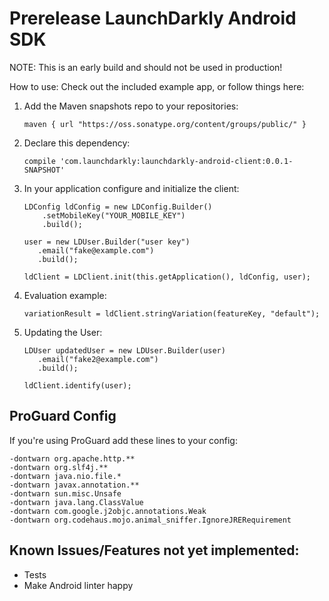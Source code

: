 # Prerelease LaunchDarkly Android SDK
NOTE: This is an early build and should not be used in production!

How to use:
Check out the included example app, or follow things here:

1. Add the Maven snapshots repo to your repositories:
	
	```
   maven { url "https://oss.sonatype.org/content/groups/public/" }
	```
1. Declare this dependency:

	```
	compile 'com.launchdarkly:launchdarkly-android-client:0.0.1-SNAPSHOT'
	```  
1. In your application configure and initialize the client:

	```
	LDConfig ldConfig = new LDConfig.Builder()
    	.setMobileKey("YOUR_MOBILE_KEY")
    	.build();

   user = new LDUser.Builder("user key")
       .email("fake@example.com")
       .build();

   ldClient = LDClient.init(this.getApplication(), ldConfig, user);
	```
1. Evaluation example:
	
	```
	variationResult = ldClient.stringVariation(featureKey, "default");
	```
1. Updating the User:

	```
 	LDUser updatedUser = new LDUser.Builder(user)
       .email("fake2@example.com")
       .build();

   ldClient.identify(user);
	```

## ProGuard Config
If you're using ProGuard add these lines to your config:

```
-dontwarn org.apache.http.**
-dontwarn org.slf4j.**
-dontwarn java.nio.file.*
-dontwarn javax.annotation.**
-dontwarn sun.misc.Unsafe
-dontwarn java.lang.ClassValue
-dontwarn com.google.j2objc.annotations.Weak
-dontwarn org.codehaus.mojo.animal_sniffer.IgnoreJRERequirement
```

## Known Issues/Features not yet implemented:
- Tests
- Make Android linter happy